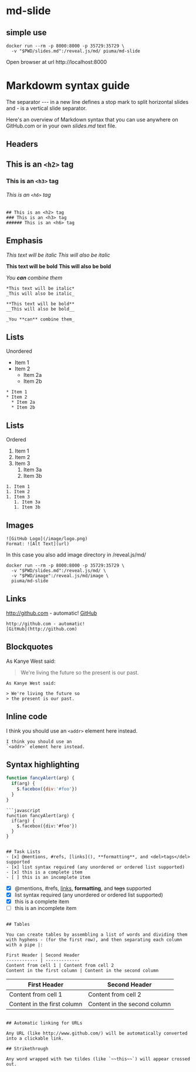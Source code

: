 # md-slide

## simple use

```
docker run --rm -p 8000:8000 -p 35729:35729 \
  -v "$PWD/slides.md":/reveal.js/md/ piuma/md-slide
```

Open browser at url http://localhost:8000

# Markdowm syntax guide

The separator *---* in a new line defines a stop mark to split
horizontal slides and *-* is a vertical slide separator.

Here's an overview of Markdown syntax that you can use anywhere on
GitHub.com or in your own _slides.md_ text file.

## Headers

## This is an `<h2>` tag
### This is an `<h3>` tag
###### This is an `<h6>` tag
```
## This is an <h2> tag
### This is an <h3> tag
###### This is an <h6> tag
```

## Emphasis
*This text will be italic*
_This will also be italic_

**This text will be bold**
__This will also be bold__

_You **can** combine them_

```
*This text will be italic*
_This will also be italic_

**This text will be bold**
__This will also be bold__

_You **can** combine them_

```

## Lists
Unordered

* Item 1
* Item 2
  * Item 2a
  * Item 2b

```
* Item 1
* Item 2
  * Item 2a
  * Item 2b
```

## Lists
Ordered

1. Item 1
1. Item 2
1. Item 3
   1. Item 3a
   1. Item 3b
   
```
1. Item 1
1. Item 2
1. Item 3
   1. Item 3a
   1. Item 3b
```

## Images
```
![GitHub Logo](/image/logo.png)
Format: ![Alt Text](url)
```

In this case you also add image directory in /reveal.js/md/ 
```
docker run --rm -p 8000:8000 -p 35729:35729 \
  -v "$PWD/slides.md":/reveal.js/md/ \
  -v "$PWD/image":/reveal.js/md/image \
  piuma/md-slide
```

## Links
http://github.com - automatic!
[GitHub](http://github.com)
```
http://github.com - automatic!
[GitHub](http://github.com)
```

## Blockquotes

As Kanye West said:

> We're living the future so
> the present is our past.

```
As Kanye West said:

> We're living the future so
> the present is our past.
```

## Inline code
I think you should use an
`<addr>` element here instead.

```
I think you should use an
`<addr>` element here instead.
```

## Syntax highlighting
```javascript
function fancyAlert(arg) {
  if(arg) {
    $.facebox({div:'#foo'})
  }
}
```
```
```javascript
function fancyAlert(arg) {
  if(arg) {
    $.facebox({div:'#foo'})
  }
}
```
```

## Task Lists
- [x] @mentions, #refs, [links](), **formatting**, and <del>tags</del> supported
- [x] list syntax required (any unordered or ordered list supported)
- [x] this is a complete item
- [ ] this is an incomplete item

```
- [x] @mentions, #refs, [links](), **formatting**, and <del>tags</del> supported
- [x] list syntax required (any unordered or ordered list supported)
- [x] this is a complete item
- [ ] this is an incomplete item
```

## Tables

You can create tables by assembling a list of words and dividing them
with hyphens - (for the first row), and then separating each column
with a pipe |:

First Header | Second Header
------------ | -------------
Content from cell 1 | Content from cell 2
Content in the first column | Content in the second column

```
First Header | Second Header
------------ | -------------
Content from cell 1 | Content from cell 2
Content in the first column | Content in the second column
```

## Automatic linking for URLs

Any URL (like http://www.github.com/) will be automatically converted
into a clickable link.

## Strikethrough

Any word wrapped with two tildes (like `~~this~~`) will appear crossed out.

